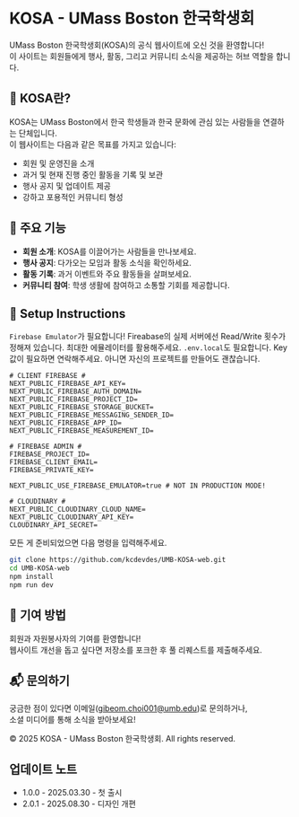 # KOSA - UMass Boston 한국학생회

UMass Boston 한국학생회(KOSA)의 공식 웹사이트에 오신 것을 환영합니다!  
이 사이트는 회원들에게 행사, 활동, 그리고 커뮤니티 소식을 제공하는 허브 역할을 합니다.

## 🚀 KOSA란?

KOSA는 UMass Boston에서 한국 학생들과 한국 문화에 관심 있는 사람들을 연결하는 단체입니다.  
이 웹사이트는 다음과 같은 목표를 가지고 있습니다:

- 회원 및 운영진을 소개
- 과거 및 현재 진행 중인 활동을 기록 및 보관
- 행사 공지 및 업데이트 제공
- 강하고 포용적인 커뮤니티 형성

## 📌 주요 기능

- **회원 소개**: KOSA를 이끌어가는 사람들을 만나보세요.
- **행사 공지**: 다가오는 모임과 활동 소식을 확인하세요.
- **활동 기록**: 과거 이벤트와 주요 활동들을 살펴보세요.
- **커뮤니티 참여**: 학생 생활에 참여하고 소통할 기회를 제공합니다.

## 🔧 Setup Instructions

`Firebase Emulator`가 필요합니다! Fireabase의 실제 서버에선 Read/Write 횟수가 정해져 있습니다. 최대한 에뮬레이터를 활용해주세요.
`.env.local`도 필요합니다. Key값이 필요하면 연락해주세요. 아니면 자신의 프로젝트를 만들어도 괜찮습니다.

```plain
# CLIENT FIREBASE #
NEXT_PUBLIC_FIREBASE_API_KEY=
NEXT_PUBLIC_FIREBASE_AUTH_DOMAIN=
NEXT_PUBLIC_FIREBASE_PROJECT_ID=
NEXT_PUBLIC_FIREBASE_STORAGE_BUCKET=
NEXT_PUBLIC_FIREBASE_MESSAGING_SENDER_ID=
NEXT_PUBLIC_FIREBASE_APP_ID=
NEXT_PUBLIC_FIREBASE_MEASUREMENT_ID=

# FIREBASE ADMIN #
FIREBASE_PROJECT_ID=
FIREBASE_CLIENT_EMAIL=
FIREBASE_PRIVATE_KEY=

NEXT_PUBLIC_USE_FIREBASE_EMULATOR=true # NOT IN PRODUCTION MODE!

# CLOUDINARY #
NEXT_PUBLIC_CLOUDINARY_CLOUD_NAME=
NEXT_PUBLIC_CLOUDINARY_API_KEY=
CLOUDINARY_API_SECRET=

```

모든 게 준비되었으면 다음 명령을 입력해주세요.

```bash
git clone https://github.com/kcdevdes/UMB-KOSA-web.git
cd UMB-KOSA-web
npm install
npm run dev
```

## 🤝 기여 방법

회원과 자원봉사자의 기여를 환영합니다!  
웹사이트 개선을 돕고 싶다면 저장소를 포크한 후 풀 리퀘스트를 제출해주세요.

## 📬 문의하기

궁금한 점이 있다면 이메일(<gibeom.choi001@umb.edu>)로 문의하거나,  
소셜 미디어를 통해 소식을 받아보세요!

© 2025 KOSA - UMass Boston 한국학생회. All rights reserved.

## 업데이트 노트

- 1.0.0 - 2025.03.30 - 첫 출시
- 2.0.1 - 2025.08.30 - 디자인 개편
